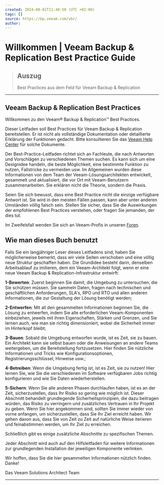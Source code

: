 ```yaml
---
created: 2024-08-01T11:40:50 (UTC +02:00)
tags: []
source: https://bp.veeam.com/vbr/
author: 
---
```


# Willkommen | Veeam Backup & Replication Best Practice Guide

> ## Auszug
> Best Practices aus dem Feld für Veeam Backup & Replication

---
## [](https://bp.veeam.com/vbr/#veeam-backup--replication-best-practices)Veeam Backup & Replication Best Practices

Willkommen zu den Veeam&reg; Backup & Replication&trade; Best Practices.

Dieser Leitfaden soll Best Practices für Veeam Backup & Replication bereitstellen. Er ist nicht als vollständige Dokumentation oder detaillierte Erklärung der Funktionen gedacht. Bitte konsultieren Sie das [Veeam Help Center](https://helpcenter.veeam.com/) für solche Dokumente.

Der Best-Practice-Leitfaden richtet sich an Fachleute, die nach Antworten und Vorschlägen zu verschiedenen Themen suchen. Es kann sich um eine Designidee handeln, die beste Möglichkeit, eine bestimmte Funktion zu nutzen, Fallstricke zu vermeiden usw. Im Allgemeinen wurden diese Informationen von dem Team der Veeam-Lösungsarchitekten entwickelt, gesammelt und aktualisiert, die vor Ort mit Veeam-Benutzern zusammenarbeiten. Sie erklären nicht die Theorie, sondern die Praxis.

Seien Sie sich bewusst, dass eine Best Practice nicht die einzige verfügbare Antwort ist. Sie wird in den meisten Fällen passen, kann aber unter anderen Umständen völlig falsch sein. Stellen Sie sicher, dass Sie die Auswirkungen der empfohlenen Best Practices verstehen, oder fragen Sie jemanden, der dies tut.

Im Zweifelsfall wenden Sie sich an Veeam-Profis in unseren [Foren](https://forums.veeam.com/).

## [](https://bp.veeam.com/vbr/#how-to-use-this-book)Wie man dieses Buch benutzt

Falls Sie ein langjähriger Leser dieses Leitfadens sind, haben Sie möglicherweise bemerkt, dass wir viele Seiten verschoben und eine völlig neue Struktur geschaffen haben. Die Grundidee besteht darin, denselben Arbeitsablauf zu imitieren, dem ein Veeam-Architekt folgt, wenn er eine neue Veeam Backup & Replication-Infrastruktur entwirft:

**1-Bewerten**: Zuerst beginnen Sie damit, die Umgebung zu untersuchen, die Sie schützen müssen. Sie sammeln Daten, fragen nach technischen und geschäftlichen Anforderungen, SLA's, RPO und RTO und allen anderen Informationen, die zur Gestaltung der Lösung benötigt werden;

**2-Entwerfen**: Mit all den gesammelten Informationen beginnen Sie, die Lösung zu entwerfen, indem Sie alle erforderlichen Veeam-Komponenten einbeziehen, jeweils mit ihren Eigenschaften, Stärken und Grenzen, und Sie lernen auch, wie man sie richtig dimensioniert, wobei die Sicherheit immer im Hinterkopf bleibt;

**3-Bauen**: Sobald die Umgebung entworfen wurde, ist es Zeit, sie zu bauen. Ein Architekt kann sie selbst bauen oder die Anweisungen an andere Teams weitergeben, um die Bereitstellung fortzusetzen. Hier finden Sie nützliche Informationen und Tricks wie Konfigurationsoptionen, Registrierungsschlüssel, Hinweise usw.;

**4-Betreiben**: Wenn die Umgebung fertig ist, ist es Zeit, sie zu nutzen! Hier lernen Sie, wie Sie die verschiedenen im Software verfügbaren Jobs richtig konfigurieren und wie Sie Daten wiederherstellen.

**5-Sichern**: Wenn Sie alle anderen Phasen durchlaufen haben, ist es an der Zeit, sicherzustellen, dass Ihr Risiko so gering wie möglich ist. Dieser Abschnitt behandelt grundlegende Sicherheitsprinzipien, die dazu beitragen würden, das Risiko zu verringern und zusätzliches Vertrauen in Ihr Projekt zu geben. Wenn Sie hier angekommen sind, sollten Sie immer wieder von vorne anfangen, um sicherzustellen, dass Sie Ihr Ziel erreicht haben. Wir gehen davon aus, dass Sie von Zeit zu Zeit auf natürliche Weise iterieren und feinabstimmen werden, um Ihr Ziel zu erreichen.

Schließlich gibt es einige zusätzliche Abschnitte zu spezifischen Themen.

Jeder Abschnitt wird auch auf den Hilfsleitfaden für weitere Informationen zur grundlegenden Installation der jeweiligen Komponente verlinken.

Wir hoffen, dass Sie die hier gesammelten Informationen nützlich finden. Danke!

Das Veeam Solutions Architect Team

___
